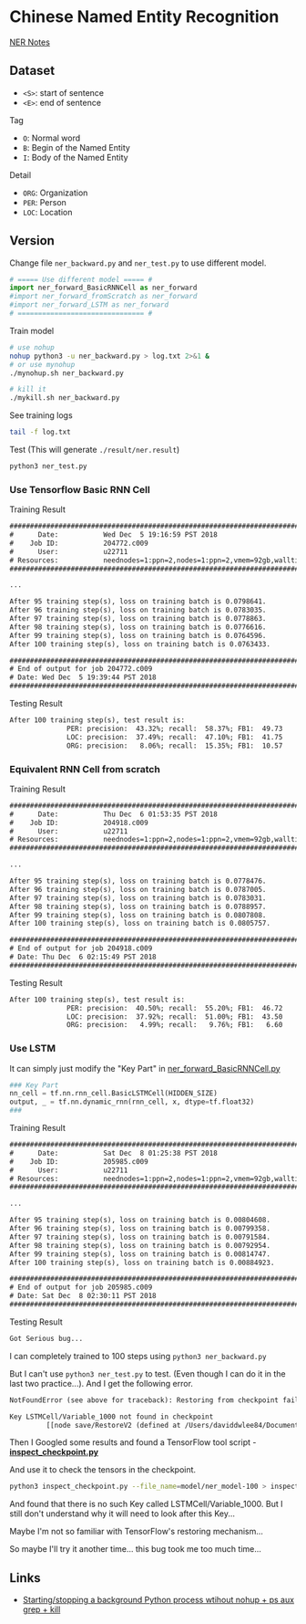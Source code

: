 # Chinese Named Entity Recognition

[NER Notes](../../Notes/Application/NLP/NER.md)

## Dataset

* `<S>`: start of sentence
* `<E>`: end of sentence

Tag

* `O`: Normal word
* `B`: Begin of the Named Entity
* `I`: Body of the Named Entity

Detail

* `ORG`: Organization
* `PER`: Person
* `LOC`: Location

## Version

Change file `ner_backward.py` and `ner_test.py` to use different model.

```py
# ===== Use different model ===== #
import ner_forward_BasicRNNCell as ner_forward
#import ner_forward_fromScratch as ner_forward
#import ner_forward_LSTM as ner_forward
# =============================== #
```

Train model

```sh
# use nohup
nohup python3 -u ner_backward.py > log.txt 2>&1 &
# or use mynohup
./mynohup.sh ner_backward.py

# kill it
./mykill.sh ner_backward.py
```

See training logs

```sh
tail -f log.txt
```

Test (This will generate `./result/ner.result`)

```sh
python3 ner_test.py
```

### Use Tensorflow Basic RNN Cell

Training Result

```txt
########################################################################
#      Date:           Wed Dec  5 19:16:59 PST 2018
#    Job ID:           204772.c009
#      User:           u22711
# Resources:           neednodes=1:ppn=2,nodes=1:ppn=2,vmem=92gb,walltime=06:00:00
########################################################################

...

After 95 training step(s), loss on training batch is 0.0798641.
After 96 training step(s), loss on training batch is 0.0783035.
After 97 training step(s), loss on training batch is 0.0778863.
After 98 training step(s), loss on training batch is 0.0776616.
After 99 training step(s), loss on training batch is 0.0764596.
After 100 training step(s), loss on training batch is 0.0763433.

########################################################################
# End of output for job 204772.c009
# Date: Wed Dec  5 19:39:44 PST 2018
########################################################################
```

Testing Result

```txt
After 100 training step(s), test result is:
              PER: precision:  43.32%; recall:  58.37%; FB1:  49.73
              LOC: precision:  37.49%; recall:  47.10%; FB1:  41.75
              ORG: precision:   8.06%; recall:  15.35%; FB1:  10.57
```

### Equivalent RNN Cell from scratch

Training Result

```txt
########################################################################
#      Date:           Thu Dec  6 01:53:35 PST 2018
#    Job ID:           204918.c009
#      User:           u22711
# Resources:           neednodes=1:ppn=2,nodes=1:ppn=2,vmem=92gb,walltime=06:00:00
########################################################################

...

After 95 training step(s), loss on training batch is 0.0778476.
After 96 training step(s), loss on training batch is 0.0787005.
After 97 training step(s), loss on training batch is 0.0783031.
After 98 training step(s), loss on training batch is 0.0788957.
After 99 training step(s), loss on training batch is 0.0807808.
After 100 training step(s), loss on training batch is 0.0805757.

########################################################################
# End of output for job 204918.c009
# Date: Thu Dec  6 02:15:49 PST 2018
########################################################################
```

Testing Result

```txt
After 100 training step(s), test result is:
              PER: precision:  40.50%; recall:  55.20%; FB1:  46.72
              LOC: precision:  37.92%; recall:  51.00%; FB1:  43.50
              ORG: precision:   4.99%; recall:   9.76%; FB1:   6.60
```

### Use LSTM

It can simply just modify the "Key Part" in [ner_forward_BasicRNNCell.py](ner_forward_BasicRNNCell.py)

```py
### Key Part
nn_cell = tf.nn.rnn_cell.BasicLSTMCell(HIDDEN_SIZE)
output, _ = tf.nn.dynamic_rnn(rnn_cell, x, dtype=tf.float32)
###
```

Training Result

```txt
########################################################################
#      Date:           Sat Dec  8 01:25:38 PST 2018
#    Job ID:           205985.c009
#      User:           u22711
# Resources:           neednodes=1:ppn=2,nodes=1:ppn=2,vmem=92gb,walltime=06:00:00
########################################################################

...

After 95 training step(s), loss on training batch is 0.00804608.
After 96 training step(s), loss on training batch is 0.00799358.
After 97 training step(s), loss on training batch is 0.00791584.
After 98 training step(s), loss on training batch is 0.00792954.
After 99 training step(s), loss on training batch is 0.00814747.
After 100 training step(s), loss on training batch is 0.00884923.

########################################################################
# End of output for job 205985.c009
# Date: Sat Dec  8 02:30:11 PST 2018
########################################################################
```

Testing Result

```txt
Got Serious bug...
```

I can completely trained to 100 steps using `python3 ner_backward.py`

But I can't use `python3 ner_test.py` to test. (Even though I can do it in the last two practice...). And I get the following error.

```txt
NotFoundError (see above for traceback): Restoring from checkpoint failed. This is most likely due to a Variable name or other graph key that is missing from the checkpoint. Please ensure that you have not altered the graph expected based on the checkpoint. Original error:

Key LSTMCell/Variable_1000 not found in checkpoint
         [[node save/RestoreV2 (defined at /Users/daviddwlee84/Documents/Program/PekingUniversity/DeepLearningPractice/Project/ChineseNER/ner_test.py:52)  = RestoreV2[dtypes=[DT_FLOAT, DT_FLOAT, DT_FLOAT, DT_FLOAT, DT_FLOAT, ..., DT_FLOAT, DT_FLOAT, DT_FLOAT, DT_FLOAT, DT_FLOAT], _device="/job:localhost/replica:0/task:0/device:CPU:0"](_arg_save/Const_0_0, save/RestoreV2/tensor_names, save/RestoreV2/shape_and_slices)]]
```

Then I Googled some results and found a TensorFlow tool script - [**inspect_checkpoint.py**](https://github.com/tensorflow/tensorflow/blob/master/tensorflow/python/tools/inspect_checkpoint.py)

And use it to check the tensors in the checkpoint.

```sh
python3 inspect_checkpoint.py --file_name=model/ner_model-100 > inspect.txt
```

And found that there is no such Key called LSTMCell/Variable_1000. But I still don't understand why it will need to look after this Key...

Maybe I'm not so familiar with TensorFlow's restoring mechanism...

So maybe I'll try it another time... this bug took me too much time...

## Links

* [Starting/stopping a background Python process wtihout nohup + ps aux grep + kill](https://stackoverflow.com/questions/34687883/starting-stopping-a-background-python-process-wtihout-nohup-ps-aux-grep-kill)
